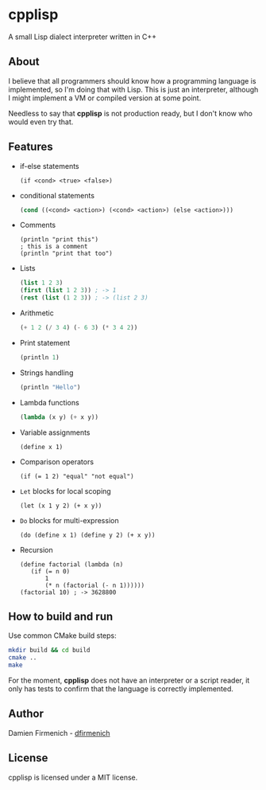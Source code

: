 # cpplisp

A small Lisp dialect interpreter written in C++

## About

I believe that all programmers should know how a programming language is implemented, so I'm doing that with Lisp. This
is just an interpreter, although I might implement a VM or compiled version at some point.

Needless to say that **cpplisp** is not production ready, but I don't know who would even try that.

## Features

- if-else statements
  ```lisp(
  (if <cond> <true> <false>)
  ```
- conditional statements
  ```lisp
  (cond ((<cond> <action>) (<cond> <action>) (else <action>)))
  ```
- Comments
  ```
  (println "print this")
  ; this is a comment
  (println "print that too")
  ```
- Lists
  ```lisp
  (list 1 2 3)
  (first (list 1 2 3)) ; -> 1
  (rest (list (1 2 3)) ; -> (list 2 3)
  ```
- Arithmetic
  ```lisp
  (+ 1 2 (/ 3 4) (- 6 3) (* 3 4 2))
  ```
- Print statement
  ```lisp
  (println 1)
  ```
- Strings handling
  ```lisp
  (println "Hello")
  ```
- Lambda functions
  ```lisp
  (lambda (x y) (+ x y))
  ```
- Variable assignments
  ```
  (define x 1)
   ```
- Comparison operators
  ```
  (if (= 1 2) "equal" "not equal")
  ```
- `Let` blocks for local scoping
  ```
  (let (x 1 y 2) (+ x y))
  ```
- `Do` blocks for multi-expression
  ```
  (do (define x 1) (define y 2) (+ x y))
  ```
- Recursion  
   ```
  (define factorial (lambda (n)
      (if (= n 0)
          1 
          (* n (factorial (- n 1))))))
  (factorial 10) ; -> 3628800
  ```

## How to build and run

Use common CMake build steps:

```bash
mkdir build && cd build
cmake ..
make
```

For the moment, **cpplisp** does not have an interpreter or a script reader, it only has tests to confirm that the
language is correctly implemented.

## Author

Damien Firmenich - [dfirmenich](https://twitter.com/dfirmenich)

## License

cpplisp is licensed under a MIT license.